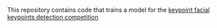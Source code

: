 This repository contains code that trains a model for the [keypoint facial keypoints detection competition](https://www.kaggle.com/c/facial-keypoints-detection/data)
